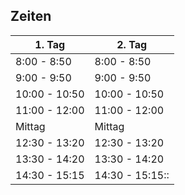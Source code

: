 ## Zeiten

| 1. Tag               | 2. Tag               |
|----------------------|----------------------|
|  8:00 -  8:50        |  8:00 -  8:50        |
|  9:00 -  9:50        |  9:00 -  9:50        |
| 10:00 - 10:50        | 10:00 - 10:50        |
| 11:00 - 12:00        | 11:00 - 12:00        |
|     Mittag           |     Mittag           |
| 12:30 - 13:20        | 12:30 - 13:20        |
| 13:30 - 14:20        | 13:30 - 14:20        |
| 14:30 - 15:15        | 14:30 - 15:15::       |
